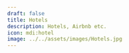 ```yaml
---
draft: false
title: Hotels
description: Hotels, Airbnb etc.
icon: mdi:hotel
image: ../../assets/images/Hotels.jpg
---
```


